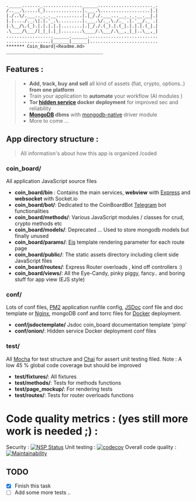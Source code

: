 ```
._____......._...............______....................._.
/..__.\.....(_)..............|.___.\...................|.|
|./..\/.___.._._.__..........|.|_/./.___...__._._.__.__|.|
|.|..../._.\|.|.'_.\.........|.___.\/._.\./._`.|.'__/._`.|
|.\__/\.(_).|.|.|.|.|........|.|_/./.(_).|.(_|.|.|.|.(_|.|
.\____/\___/|_|_|.|_|........\____/.\___/.\__,_|_|..\__,_|
..................______.______...........................
.................|______|______|..........................
******* Coin_Board|<Readme.md>
_____________________________________
```
## Features :
> - **Add, track, buy and sell** all kind of assets (fiat, crypto, options..) **from one platform**
> - Train your application to **automate** your workflow (AI modules )
> - **Tor [hidden service]((https://www.torproject.org/)) docker deployment** for improved sec and reliability
> - **[MongoDB](https://www.mongodb.com) dbms** with [mongodb-native](http://mongodb.github.io/node-mongodb-native/3.0/reference/main/) driver module
> - More to come ...
## App directory structure :
> All information's about how this app is organized /coded
### coin_board/
All application JavaScript source files
* **coin_board/bin** : Contains the main services, **webview** with [Express](expressjs.com) and **websocket** with Socket.io
* **coin_board/bot/**: Dedicated to the CoinBoardBot [Telegram](https://telegram.org/) bot functionalities
* **coin_board/methods/**: Various JavaScript modules / classes for crud, crypto methods etc
* **coin_board/models/**: Deprecated ... Used to store mongodb models but finally unused
* **coin_board/params/**: [Ejs](http://ejs.co/) template rendering parameter for each route page
* **coin_board/public/**: The static assets directory including client side JavaScript files
* **coin_board/routes/**: Express Router overloads , kind off controllers :)
* **coin_board/views/**: All the Eye-Candy, pinky piggy, fancy.. and boring stuff for app view (EJS style)
### conf/
Lots of conf files, [PM2](http://pm2.keymetrics.io/) application runfile config, [JSDoc](http://usejsdoc.org/index.html) conf file and doc template or [Nginx](https://www.nginx.com/), mongoDB conf and torrc files for [Docker](https://www.docker.com) deployment.
*  **conf/jsdoctemplate/** Jsdoc coin_board documentation template 'pimp'
* **conf/onion/**: Hidden service Docker deployment conf files
### test/
All [Mocha](https://mochajs.org/) for test structure and   [Chai](http://www.chaijs.com/) for assert unit testing filed.
Note :  A low 45 % global code coverage but should be improved
- **test/fixtures/**: All fixtures
- **test/methods/**: Tests for methods functions
- **test/page_mockup/**: For rendering tests
- **test/routes/**: Tests for router overloads functions

# Code quality metrics : (yes still more work is needed ;) :
Security : [![NSP Status](https://nodesecurity.io/orgs/myassetboard/projects/04879839-3267-4c02-be03-e8327234c183/badge)](https://nodesecurity.io/orgs/myassetboard/projects/04879839-3267-4c02-be03-e8327234c183)
Unit testing : [![codecov](https://codecov.io/gh/MyAssetBoard/coinboard-webapp/branch/master/graph/badge.svg)](https://codecov.io/gh/MyAssetBoard/coinboard-webapp)
Overall code quality : [![Maintainability](https://api.codeclimate.com/v1/badges/9ac9afa71800cd011a6e/maintainability)](https://codeclimate.com/github/MyAssetBoard/coinboard-webapp/maintainability)
## TODO

 - [x] Finish this task
 - [ ] Add some more tests ..
